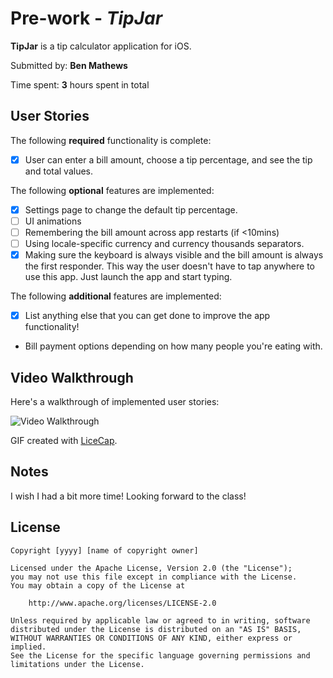 # Pre-work - *TipJar*

**TipJar** is a tip calculator application for iOS.

Submitted by: **Ben Mathews**

Time spent: **3** hours spent in total

## User Stories

The following **required** functionality is complete:

* [X] User can enter a bill amount, choose a tip percentage, and see the tip and total values.

The following **optional** features are implemented:
* [X] Settings page to change the default tip percentage.
* [ ] UI animations
* [ ] Remembering the bill amount across app restarts (if <10mins)
* [ ] Using locale-specific currency and currency thousands separators.
* [X] Making sure the keyboard is always visible and the bill amount is always the first responder. This way the user doesn't have to tap anywhere to use this app. Just launch the app and start typing.

The following **additional** features are implemented:

- [X] List anything else that you can get done to improve the app functionality!

- Bill payment options depending on how many people you're eating with. 

## Video Walkthrough 

Here's a walkthrough of implemented user stories:

<img src='http://imgur.com/eVVhKm3' title='Video Walkthrough' width='' alt='Video Walkthrough' />

GIF created with [LiceCap](http://www.cockos.com/licecap/).

## Notes

I wish I had a bit more time! Looking forward to the class!

## License

    Copyright [yyyy] [name of copyright owner]

    Licensed under the Apache License, Version 2.0 (the "License");
    you may not use this file except in compliance with the License.
    You may obtain a copy of the License at

        http://www.apache.org/licenses/LICENSE-2.0

    Unless required by applicable law or agreed to in writing, software
    distributed under the License is distributed on an "AS IS" BASIS,
    WITHOUT WARRANTIES OR CONDITIONS OF ANY KIND, either express or implied.
    See the License for the specific language governing permissions and
    limitations under the License.
